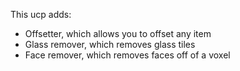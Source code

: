 This ucp adds:
- Offsetter, which allows you to offset any item
- Glass remover, which removes glass tiles
- Face remover, which removes faces off of a voxel

